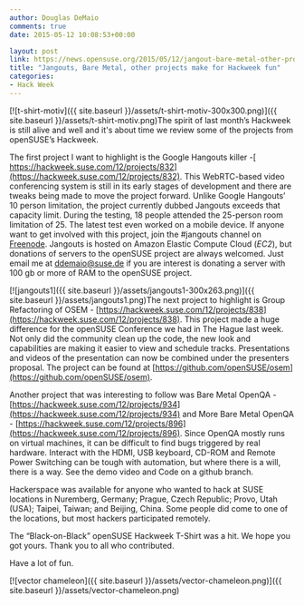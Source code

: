```yaml
---
author: Douglas DeMaio
comments: true
date: 2015-05-12 10:08:53+00:00

layout: post
link: https://news.opensuse.org/2015/05/12/jangout-bare-metal-other-projects-make-for-hackweek-fun/
title: "Jangouts, Bare Metal, other projects make for Hackweek fun"
categories:
- Hack Week
---
```

[![t-shirt-motiv]({{ site.baseurl }}/assets/t-shirt-motiv-300x300.png)]({{ site.baseurl }}/assets/t-shirt-motiv.png)The spirit of last month’s Hackweek is still alive and well and it's about time we review some of the projects from openSUSE’s Hackweek.

The first project I want to highlight is the Google Hangouts killer -[ https://hackweek.suse.com/12/projects/832](https://hackweek.suse.com/12/projects/832). This WebRTC-based video conferencing system is still in its early stages of development and there are tweaks being made to move the project forward. Unlike Google Hangouts’ 10 person limitation, the project currently dubbed Jangouts exceeds that capacity limit. During the testing, 18 people attended the 25-person room limitation of 25. The latest test even worked on a mobile device. If anyone want to get involved with this project, join the #jangouts channel on [Freenode](http://webchat.freenode.net/?channels=web-5). Jangouts is hosted on Amazon Elastic Compute Cloud (_EC2_), but donations of servers to the openSUSE project are always welcomed. Just email me at [ddemaio@suse.de](mailto:ddemaio@suse.de) if you are interest is donating a server with 100 gb or more of RAM to the openSUSE project.<!-- more -->

[![jangouts1]({{ site.baseurl }}/assets/jangouts1-300x263.png)]({{ site.baseurl }}/assets/jangouts1.png)The next project to highlight is Group Refactoring of OSEM - [https://hackweek.suse.com/12/projects/838](https://hackweek.suse.com/12/projects/838). This project made a huge difference for the openSUSE Conference we had in The Hague last week. Not only did the community clean up the code, the new look and capabilities are making it easier to view and schedule tracks. Presentations and videos of the presentation can now be combined under the presenters proposal. The project can be found at [https://github.com/openSUSE/osem](https://github.com/openSUSE/osem).

Another project that was interesting to follow was Bare Metal OpenQA - [https://hackweek.suse.com/12/projects/934](https://hackweek.suse.com/12/projects/934) and More Bare Metal OpenQA - [https://hackweek.suse.com/12/projects/896](https://hackweek.suse.com/12/projects/896). Since OpenQA mostly runs on virtual machines, it can be difficult to find bugs triggered by real hardware. Interact with the HDMI, USB keyboard, CD-ROM and Remote Power Switching can be tough with automation, but where there is a will, there is a way. See the demo video and Code on a github branch.

Hackerspace was available for anyone who wanted to hack at SUSE locations in Nuremberg, Germany; Prague, Czech Republic; Provo, Utah (USA); Taipei, Taiwan; and Beijing, China. Some people did come to one of the locations, but most hackers participated remotely.

The “Black-on-Black” openSUSE Hackweek T-Shirt was a hit. We hope you got yours. Thank you to all who contributed.

Have a lot of fun.

[![vector chameleon]({{ site.baseurl }}/assets/vector-chameleon.png)]({{ site.baseurl }}/assets/vector-chameleon.png)		
